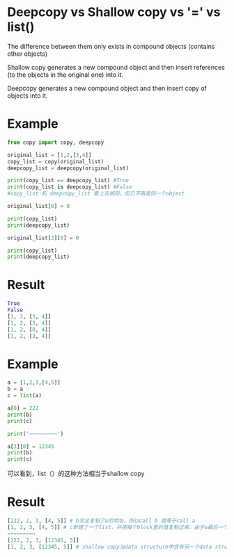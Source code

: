 # Deepcopy vs Shallow copy vs '=' vs list()
The difference between them only exists in compound objects (contains other objects)

Shallow copy generates a new compound object and then insert references (to the objects in the original one) into it.

Deepcopy generates a new compound object and then insert copy of objects into it. 

# Example
```py
from copy import copy, deepcopy

original_list = [1,2,[3,4]]
copy_list = copy(original_list)
deepcopy_list = deepcopy(original_list)

print(copy_list == deepcopy_list) #True
print(copy_list is deepcopy_list) #False
#copy_list 和 deepcopy_list 看上去相同，但已不再是同一个object

original_list[0] = 0

print(copy_list)
print(deepcopy_list)

original_list[2][0] = 0

print(copy_list)
print(deepcopy_list)

```
# Result
```py
True
False
[1, 2, [3, 4]]
[1, 2, [3, 4]]
[1, 2, [0, 4]]
[1, 2, [3, 4]]
```

# Example
```py
a = [1,2,3,[4,5]]
b = a
c = list(a)

a[0] = 222
print(b)
print(c)

print('~~~~~~~~~')

a[3][0] = 12345
print(b)
print(c)
```
可以看到，list（）的这种方法相当于shallow copy

# Result
```py
[222, 2, 3, [4, 5]] # b完全复制了a的地址，所以call b 就等于call a
[1, 2, 3, [4, 5]] # c新建了一个list，并把每个block里的值复制过来，由于a最后一个block里是一个list的address，所以c复制了这个address
~~~~~~~~~
[222, 2, 3, [12345, 5]]
[1, 2, 3, [12345, 5]] # shallow copy当data structure中含有另一个data structure，就会直接复制这个data structure的address
```
